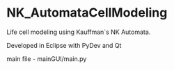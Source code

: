 NK_AutomataCellModeling
=======================

Life cell modeling using Kauffman`s NK Automata.

Developed in Eclipse with PyDev and Qt

main file - mainGUI/main.py
